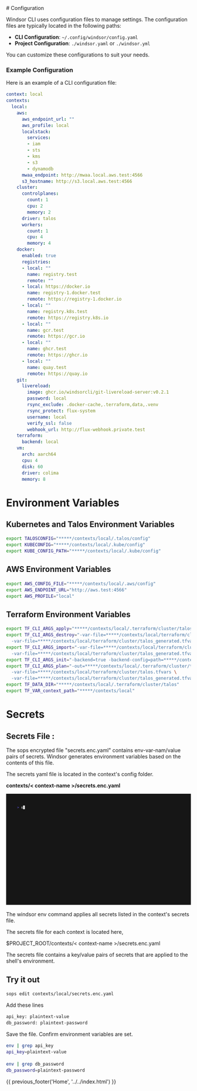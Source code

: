<div class="draft-watermark"></div>
# Configuration

Windsor CLI uses configuration files to manage settings. The configuration files are typically located in the following paths:

- **CLI Configuration**: `~/.config/windsor/config.yaml`
- **Project Configuration**: `./windsor.yaml` or `./windsor.yml`

You can customize these configurations to suit your needs.

### Example Configuration

Here is an example of a CLI configuration file:

```yaml
context: local
contexts:
  local:
    aws:
      aws_endpoint_url: ""
      aws_profile: local
      localstack:
        services:
        - iam
        - sts
        - kms
        - s3
        - dynamodb
      mwaa_endpoint: http://mwaa.local.aws.test:4566
      s3_hostname: http://s3.local.aws.test:4566
    cluster:
      controlplanes:
        count: 1
        cpu: 2
        memory: 2
      driver: talos
      workers:
        count: 1
        cpu: 4
        memory: 4
    docker:
      enabled: true
      registries:
      - local: ""
        name: registry.test
        remote: ""
      - local: https://docker.io
        name: registry-1.docker.test
        remote: https://registry-1.docker.io
      - local: ""
        name: registry.k8s.test
        remote: https://registry.k8s.io
      - local: ""
        name: gcr.test
        remote: https://gcr.io
      - local: ""
        name: ghcr.test
        remote: https://ghcr.io
      - local: ""
        name: quay.test
        remote: https://quay.io
    git:
      livereload:
        image: ghcr.io/windsorcli/git-livereload-server:v0.2.1
        password: local
        rsync_exclude: .docker-cache,.terraform,data,.venv
        rsync_protect: flux-system
        username: local
        verify_ssl: false
        webhook_url: http://flux-webhook.private.test
    terraform:
      backend: local
    vm:
      arch: aarch64
      cpu: 4
      disk: 60
      driver: colima
      memory: 8
```

# Environment Variables

## Kubernetes and Talos Environment Variables
```bash
export TALOSCONFIG="*****/contexts/local/.talos/config"
export KUBECONFIG="*****/contexts/local/.kube/config"
export KUBE_CONFIG_PATH="*****/contexts/local/.kube/config"
```

## AWS Environment Variables
```bash
export AWS_CONFIG_FILE="*****/contexts/local/.aws/config"
export AWS_ENDPOINT_URL="http://aws.test:4566"
export AWS_PROFILE="local"
```

## Terraform Environment Variables
```bash
export TF_CLI_ARGS_apply="*****/contexts/local/.terraform/cluster/talos/terraform.tfplan"
export TF_CLI_ARGS_destroy="-var-file=*****/contexts/local/terraform/cluster/talos.tfvars \
  -var-file=*****/contexts/local/terraform/cluster/talos_generated.tfvars.json"
export TF_CLI_ARGS_import="-var-file=*****/contexts/local/terraform/cluster/talos.tfvars \
  -var-file=*****/contexts/local/terraform/cluster/talos_generated.tfvars.json"
export TF_CLI_ARGS_init="-backend=true -backend-config=path=*****/contexts/local/.tfstate/cluster/talos/terraform.tfstate"
export TF_CLI_ARGS_plan="-out=*****/contexts/local/.terraform/cluster/talos/terraform.tfplan \
  -var-file=*****/contexts/local/terraform/cluster/talos.tfvars \
  -var-file=*****/contexts/local/terraform/cluster/talos_generated.tfvars.json"
export TF_DATA_DIR="*****/contexts/local/.terraform/cluster/talos"
export TF_VAR_context_path="*****/contexts/local"
```

# Secrets

## Secrets File : 

The sops encrypted file "secrets.enc.yaml" contains env-var-nam/value pairs of secrets.  Windsor generates environment variables based on the contents of this file.  

The secrets yaml file is located in the context's config folder.

**contexts/< context-name >/secrets.enc.yaml**

![secrets](../img/sops-secret.gif)

The windsor env command applies all secrets listed in the context's secrets file.

The secrets file for each context is located here,

$PROJECT_ROOT/contexts/< context-name >/secrets.enc.yaml

The secrets file contains a key/value pairs of secrets that are applied to the shell's environment.


## Try it out

```bash
sops edit contexts/local/secrets.enc.yaml
```

Add these lines

```bash
api_key: plaintext-value
db_password: plaintext-password
```

Save the file.  Confirm environment variables are set.

```bash
env | grep api_key
api_key=plaintext-value

env | grep db_password
db_password=plaintext-password
```

<div>
{{ previous_footer('Home', '../../index.html') }}
</div>

<script>
  document.getElementById('previousButton').addEventListener('click', function() {
    window.location.href = '../../index.html'; 
  });

</script>

